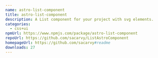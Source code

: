 ```yaml
---
name: astro-list-component
title: astro-list-component
description: A List component for your project with svg elements.
categories:
  - css+ui
npmUrl: https://www.npmjs.com/package/astro-list-component
repoUrl: https://github.com/sacarvy/ListAstroComponent
homepageUrl: https://github.com/sacarvy#readme
downloads: 27
---
```

